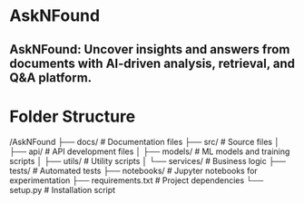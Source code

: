 # AskNFound
AskNFound: Uncover insights and answers from documents with AI-driven analysis, retrieval, and Q&amp;A platform.
------------------------
# Folder Structure
/AskNFound
├── docs/             # Documentation files
├── src/              # Source files
│   ├── api/          # API development files
│   ├── models/       # ML models and training scripts
│   ├── utils/        # Utility scripts
│   └── services/     # Business logic
├── tests/            # Automated tests
├── notebooks/        # Jupyter notebooks for experimentation
├── requirements.txt  # Project dependencies
└── setup.py          # Installation script
